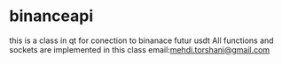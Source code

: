 # binanceapi
this is a class in qt for conection to binanace futur usdt
All functions and sockets are implemented in this class
email:mehdi.torshani@gmail.com